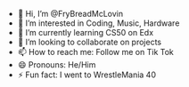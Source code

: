 - 👋 Hi, I’m @FryBreadMcLovin
- 👀 I’m interested in Coding, Music, Hardware
- 🌱 I’m currently learning CS50 on Edx
- 💞️ I’m looking to collaborate on projects
- 📫 How to reach me: Follow me on Tik Tok
- 😄 Pronouns: He/Him
- ⚡ Fun fact: I went to WrestleMania 40

<!---
FryBreadMcLovin/FryBreadMcLovin is a ✨ special ✨ repository because its `README.md` (this file) appears on your GitHub profile.
You can click the Preview link to take a look at your changes.
--->

